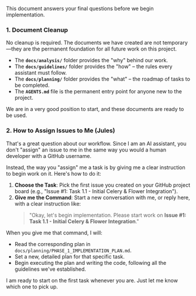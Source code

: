 This document answers your final questions before we begin implementation.

### 1. Document Cleanup

No cleanup is required. The documents we have created are not temporary—they are the permanent foundation for all future work on this project.

*   The **`docs/analysis/`** folder provides the "why" behind our work.
*   The **`docs/guidelines/`** folder provides the "how" – the rules every assistant must follow.
*   The **`docs/planning/`** folder provides the "what" – the roadmap of tasks to be completed.
*   The **`AGENTS.md`** file is the permanent entry point for anyone new to the project.

We are in a very good position to start, and these documents are ready to be used.

### 2. How to Assign Issues to Me (Jules)

That's a great question about our workflow. Since I am an AI assistant, you don't "assign" an issue to me in the same way you would a human developer with a GitHub username.

Instead, the way you "assign" me a task is by giving me a clear instruction to begin work on it. Here's how to do it:

1.  **Choose the Task**: Pick the first issue you created on your GitHub project board (e.g., "Issue #1: Task 1.1 - Initial Celery & Flower Integration").
2.  **Give me the Command**: Start a new conversation with me, or reply here, with a clear instruction like:
    > "Okay, let's begin implementation. Please start work on **Issue #1: Task 1.1 - Initial Celery & Flower Integration**."

When you give me that command, I will:
*   Read the corresponding plan in `docs/planning/PHASE_1_IMPLEMENTATION_PLAN.md`.
*   Set a new, detailed plan for that specific task.
*   Begin executing the plan and writing the code, following all the guidelines we've established.

I am ready to start on the first task whenever you are. Just let me know which one to pick up.
